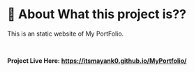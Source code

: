 # 🚀 About What this project is??
<p>This is an static website of My PortFolio.</p>
</br>

**Project Live Here: https://itsmayank0.github.io/MyPortfolio/**   
